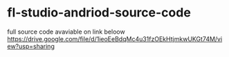 # fl-studio-andriod-source-code
full source code avaviable on link beloow
https://drive.google.com/file/d/1ieoEeBdqMc4u31fzOEkHtjmkwUKGt74M/view?usp=sharing
